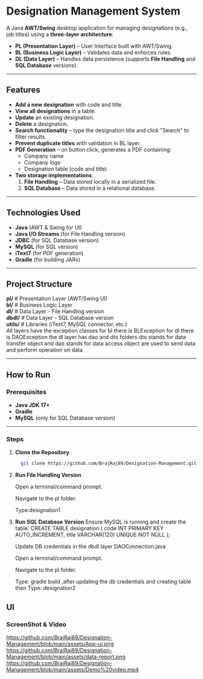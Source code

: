 # Designation Management System

A Java **AWT/Swing** desktop application for managing designations (e.g., job titles) using a **three-layer architecture**:
- **PL (Presentation Layer)** – User Interface built with AWT/Swing.
- **BL (Business Logic Layer)** – Validates data and enforces rules.
- **DL (Data Layer)** – Handles data persistence (supports **File Handling** and **SQL Database** versions).

---

## Features
- **Add a new designation** with code and title.
- **View all designations** in a table.
- **Update** an existing designation.
- **Delete** a designation.
- **Search functionality** – type the designation title and click "Search" to filter results.
- **Prevent duplicate titles** with validation in BL layer.
- **PDF Generation** – on button click, generates a PDF containing:
  - Company name
  - Company logo
  - Designation table (code and title)
- **Two storage implementations**:
  1. **File Handling** – Data stored locally in a serialized file.
  2. **SQL Database** – Data stored in a relational database.

---

## Technologies Used
- **Java** (AWT & Swing for UI)
- **Java I/O Streams** (for File Handling version)
- **JDBC** (for SQL Database version)
- **MySQL** (for SQL version)
- **iText7** (for PDF generation)
- **Gradle** (for building JARs)

---

## Project Structure
   **pl/** # Presentation Layer (AWT/Swing UI) <br>
   **bl/** # Business Logic Layer <br>
   **dl/** # Data Layer - File Handling version <br>
   **dbdl/** # Data Layer - SQL Database version <br>
   **utils/** # Libraries (iText7, MySQL connector, etc.) <br>
   All layers have the exception classes for bl there is BLException for dl there is DAOException 
   the dl layer has dao and dto folders dto stands for data transfer object and dao stands for data access object are used to send data and perform operation on data <br>


---

## How to Run

### Prerequisites
- **Java JDK 17+**
- **Gradle**
- **MySQL** (only for SQL Database version)

---

### Steps

1. **Clone the Repository**
   ```bash
     git clone https://github.com/BrajRaj89/Designation-Management.git


2. **Run File Handling Version**

     Open a terminal/command prompt.

     Navigate to the pl folder.

     Type:designation1

3. **Run SQL Database Version**
     Ensure MySQL is running and create the table:
     CREATE TABLE designation (
     code INT PRIMARY KEY AUTO_INCREMENT,
     title VARCHAR(120) UNIQUE NOT NULL
      );

     Update DB credentials in the dbdl layer DAOConnection.java 

     Open a terminal/command prompt.

     Navigate to the pl folder.

     Type: gradle build ,after updating the db credentials and creating table then
     Type: designation2

## UI
### ScreenShot & Video
 https://github.com/BrajRaj89/Designation-Management/blob/main/assets/App-ui.png
 https://github.com/BrajRaj89/Designation-Management/blob/main/assets/data-report.png
 https://github.com/BrajRaj89/Designation-Management/blob/main/assets/Demo%20video.mp4


